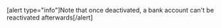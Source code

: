 [alert type="info"]Note that once deactivated, a bank account can't be reactivated afterwards[/alert]